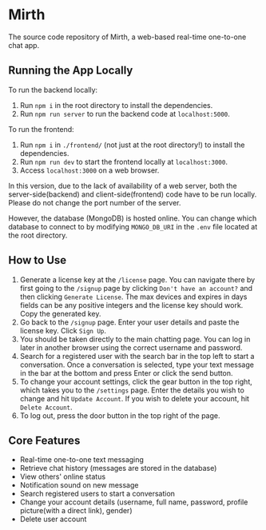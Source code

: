 # Mirth

The source code repository of Mirth, a web-based real-time one-to-one chat app.

## Running the App Locally
To run the backend locally:
1. Run `npm i` in the root directory to install the dependencies.
2. Run `npm run server` to run the backend code at `localhost:5000`.

To run the frontend:
1. Run `npm i` in `./frontend/` (not just at the root directory!) to install the dependencies.
2. Run `npm run dev` to start the frontend locally at `localhost:3000`.
3. Access `localhost:3000` on a web browser.

In this version, due to the lack of availability of a web server, both the server-side(backend) and client-side(frontend) code have to be run locally. Please do not change the port number of the server.

However, the database (MongoDB) is hosted online. You can change which database to connect to by modifying `MONGO_DB_URI` in the `.env` file located at the root directory.

## How to Use
1. Generate a license key at the `/license` page. You can navigate there by first going to the `/signup` page by clicking `Don't have an account?` and then clicking `Generate License`. The max devices and expires in days fields can be any positive integers and the license key should work. Copy the generated key.
2. Go back to the `/signup` page. Enter your user details and paste the license key. Click `Sign Up`.
3. You should be taken directly to the main chatting page. You can log in later in another browser using the correct username and password.
4. Search for a registered user with the search bar in the top left to start a conversation. Once a conversation is selected, type your text message in the bar at the bottom and press Enter or click the send button.
5. To change your account settings, click the gear button in the top right, which takes you to the `/settings` page. Enter the details you wish to change and hit `Update Account`. If you wish to delete your account, hit `Delete Account`.
6. To log out, press the door button in the top right of the page. 

## Core Features
- Real-time one-to-one text messaging
- Retrieve chat history (messages are stored in the database)
- View others' online status
- Notification sound on new message
- Search registered users to start a conversation
- Change your account details (username, full name, password, profile picture(with a direct link), gender)
- Delete user account